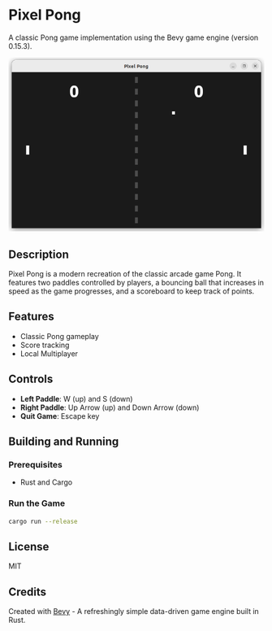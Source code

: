 # Pixel Pong

A classic Pong game implementation using the Bevy game engine (version 0.15.3).

![Pixel Pong](screenshot.png)

## Description

Pixel Pong is a modern recreation of the classic arcade game Pong. It features two paddles controlled by players, a bouncing ball that increases in speed as the game progresses, and a scoreboard to keep track of points.

## Features

- Classic Pong gameplay
- Score tracking
- Local Multiplayer

## Controls

- **Left Paddle**: W (up) and S (down)
- **Right Paddle**: Up Arrow (up) and Down Arrow (down)
- **Quit Game**: Escape key

## Building and Running

### Prerequisites

- Rust and Cargo

### Run the Game

```bash
cargo run --release
```

## License

MIT

## Credits

Created with [Bevy](https://bevyengine.org/) - A refreshingly simple data-driven game engine built in Rust. 
